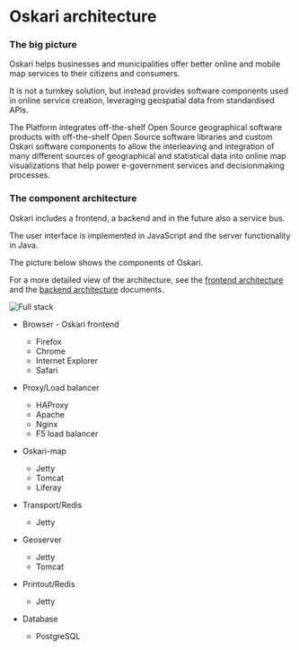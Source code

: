 # Oskari architecture

### The big picture

Oskari helps businesses and municipalities 
offer better online and mobile map services 
to their citizens and consumers.

It is not a turnkey solution, but instead provides software components used in online service creation,
leveraging geospatial data from standardised APIs.

The Platform integrates 
off-the-shelf Open Source geographical software products
with off-the-shelf Open Source software libraries
and custom Oskari software components
to allow the interleaving and integration of many different sources of geographical and statistical data
into online map visualizations
that help power e-government services and decisionmaking processes.

### The component architecture

Oskari includes a frontend, a backend and in the future also a service bus.

The user interface is implemented in JavaScript and the server functionality in Java.

The picture below shows the components of Oskari. 

For a more detailed view of the architecture, see the [frontend architecture](/documentation/development/architecture) and the [backend architecture](/documentation/architecture/components) documents.

![Full stack](/images/architecture/full-stack.png)


* Browser - Oskari frontend			
	- Firefox							
	- Chrome
	- Internet Explorer
	- Safari

* Proxy/Load balancer
	- HAProxy
	- Apache
	- Nginx
	- F5 load balancer

* Oskari-map
	- Jetty
	- Tomcat
	- Liferay

* Transport/Redis
	- Jetty

* Geoserver
	- Jetty
	- Tomcat

* Printout/Redis
	- Jetty

* Database
	- PostgreSQL